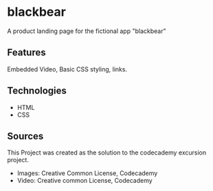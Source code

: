 # blackbear

A product landing page for the fictional app "blackbear"

## Features

Embedded Video, Basic CSS styling, links.

## Technologies

* HTML
* CSS

## Sources

This Project was created as the solution to the codecademy excursion project.

* Images: Creative Common License, Codecademy
* Video: Creative common License, Codecademy
